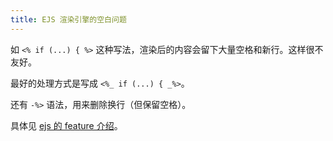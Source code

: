 ```yaml
---
title: EJS 渲染引擎的空白问题
---
```



如 `<% if (...) { %>` 这种写法，渲染后的内容会留下大量空格和新行。这样很不友好。

最好的处理方式是写成 `<%_ if (...) { _%>`。

还有 `-%>` 语法，用来删除换行（但保留空格）。

具体见 [ejs 的 feature 介绍](https://github.com/mde/ejs#features)。
